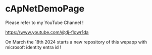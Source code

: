 # cApNetDemoPage

Please refer to my YouTube Channel !

https://www.youtube.com/@dj-flowr1da

On March the 18th 2024 starts a new repository of this wepapp with microsoft identity entra id !
